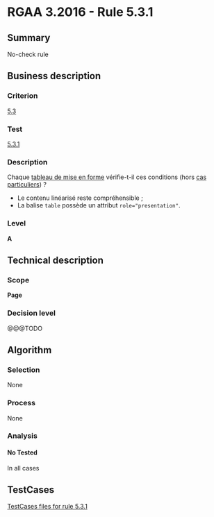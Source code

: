 # RGAA 3.2016 - Rule 5.3.1

## Summary
No-check rule


## Business description

### Criterion
[5.3](http://references.modernisation.gouv.fr/rgaa-accessibilite/2016/criteres.html#crit-5-3)

### Test
[5.3.1](http://references.modernisation.gouv.fr/rgaa-accessibilite/2016/criteres.html#test-5-3-1)

### Description
<div lang="fr">Chaque <a href="http://references.modernisation.gouv.fr/rgaa-accessibilite/glossaire.html#tableau-de-mise-en-forme">tableau de mise en forme</a> v&#xE9;rifie-t-il ces conditions (hors <a href="http://references.modernisation.gouv.fr/rgaa-accessibilite/cas-particuliers.html#cp-5-3" title="Cas particuliers pour le crit&#xE8;re 5.3">cas particuliers</a>)&nbsp;? <ul><li>Le contenu lin&#xE9;aris&#xE9; reste compr&#xE9;hensible&nbsp;;</li> <li>La balise <code lang="en">table</code> poss&#xE8;de un attribut <code lang="en">role="presentation"</code>.</li> </ul></div>

### Level
**A**


## Technical description

### Scope
**Page**

### Decision level
@@@TODO


## Algorithm

### Selection
None

### Process
None

### Analysis

#### No Tested
In all cases


##  TestCases

[TestCases files for rule 5.3.1](https://github.com/Asqatasun/Asqatasun/tree/develop/rules/rules-rgaa3.2016/src/test/resources/testcases/rgaa32016/Rgaa32016Rule050301/)


